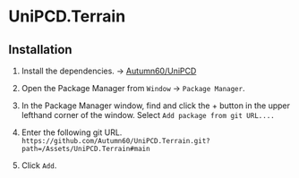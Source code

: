# UniPCD.Terrain

## Installation

1. Install the dependencies. -> [Autumn60/UniPCD](https://github.com/Autumn60/UniPCD)
2. Open the Package Manager from `Window` -> `Package Manager`.
3. In the Package Manager window, find and click the + button in the upper lefthand corner of the window. Select `Add package from git URL....`

4. Enter the following git URL.
    `https://github.com/Autumn60/UniPCD.Terrain.git?path=/Assets/UniPCD.Terrain#main`
5. Click `Add`.
